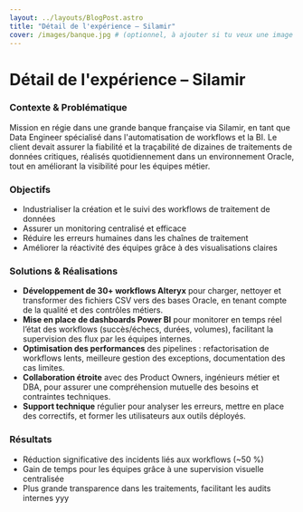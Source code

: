 ```yaml
---
layout: ../layouts/BlogPost.astro
title: "Détail de l'expérience – Silamir"
cover: /images/banque.jpg # (optionnel, à ajouter si tu veux une image en haut)
---
```


# **Détail de l'expérience – Silamir**

### **Contexte & Problématique**

Mission en régie dans une grande banque française via Silamir, en tant que Data Engineer spécialisé dans l'automatisation de workflows et la BI. Le client devait assurer la fiabilité et la traçabilité de dizaines de traitements de données critiques, réalisés quotidiennement dans un environnement Oracle, tout en améliorant la visibilité pour les équipes métier.

### **Objectifs**

- Industrialiser la création et le suivi des workflows de traitement de données
- Assurer un monitoring centralisé et efficace
- Réduire les erreurs humaines dans les chaînes de traitement
- Améliorer la réactivité des équipes grâce à des visualisations claires

### **Solutions & Réalisations**

- **Développement de 30+ workflows Alteryx** pour charger, nettoyer et transformer des fichiers CSV vers des bases Oracle, en tenant compte de la qualité et des contrôles métiers.
- **Mise en place de dashboards Power BI** pour monitorer en temps réel l’état des workflows (succès/échecs, durées, volumes), facilitant la supervision des flux par les équipes internes.
- **Optimisation des performances** des pipelines : refactorisation de workflows lents, meilleure gestion des exceptions, documentation des cas limites.
- **Collaboration étroite** avec des Product Owners, ingénieurs métier et DBA, pour assurer une compréhension mutuelle des besoins et contraintes techniques.
- **Support technique** régulier pour analyser les erreurs, mettre en place des correctifs, et former les utilisateurs aux outils déployés.

### **Résultats**

- Réduction significative des incidents liés aux workflows (~50 %)
- Gain de temps pour les équipes grâce à une supervision visuelle centralisée
- Plus grande transparence dans les traitements, facilitant les audits internes
  yyy
